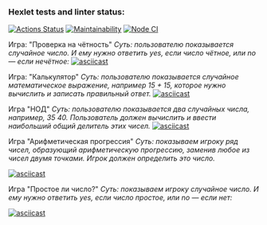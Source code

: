 ### Hexlet tests and linter status:
[![Actions Status](https://github.com/ReisDarya/frontend-project-44/workflows/hexlet-check/badge.svg)](https://github.com/ReisDarya/frontend-project-44/actions)
[![Maintainability](https://api.codeclimate.com/v1/badges/a99a88d28ad37a79dbf6/maintainability)](https://codeclimate.com/github/ReisDarya/frontend-project-44/maintainability)
[![Node CI](https://github.com/ReisDarya/frontend-project-44/workflows/Node%20CI/badge.svg)](https://github.com/ReisDarya/frontend-project-44/actions)

Игра: "Проверка на чётность"
*Суть: пользователю показывается случайное число. И ему нужно ответить yes, если число чётное, или no — если нечётное:*
[![asciicast]( https://asciinema.org/a/unEYg0ibbeHKphgyuU3E1OENk.svg )]( https://asciinema.org/a/unEYg0ibbeHKphgyuU3E1OENk )



Игра: "Калькулятор"
*Суть: пользователю показывается случайное математическое выражение, например 15 + 15, которое нужно вычислить и записать правильный ответ.*
[![asciicast]( https://asciinema.org/a/ciCrahhvgXO0P6wLb12gGfZmN.svg )]( https://asciinema.org/a/ciCrahhvgXO0P6wLb12gGfZmN )


Игра "НОД"
*Суть: пользователю показывается два случайных числа, например, 35 40. Пользователь должен вычислить и ввести наибольший общий делитель этих чисел.*
[![asciicast]( https://asciinema.org/a/IRNmAebsLJEWS9OztTJJH0RS9.svg )]( https://asciinema.org/a/IRNmAebsLJEWS9OztTJJH0RS9 )


Игра "Арифметическая прогрессия"
*Суть: показываем игроку ряд чисел, образующий арифметическую прогрессию, заменив любое из чисел двумя точками. Игрок должен определить это число.*

[![asciicast]( https://asciinema.org/a/sTvx4XD6biAGnoJOAja16VesB.svg )]( https://asciinema.org/a/sTvx4XD6biAGnoJOAja16VesB )

Игра "Простое ли число?"
*Суть: показываем игроку случайное число. И ему нужно ответить yes, если число простое, или no — если нет:*

[![asciicast]( https://asciinema.org/a/By8WoiM70zDBKAMnfRupFs8wP.svg )]( https://asciinema.org/a/By8WoiM70zDBKAMnfRupFs8wP )